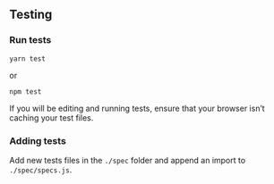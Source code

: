 ## Testing

### Run tests

```shell
yarn test
```
or
```shell
npm test
```

If you will be editing and running tests, ensure that your browser isn’t caching your test files.

### Adding tests

Add new tests files in the `./spec` folder and append an import to `./spec/specs.js`.

